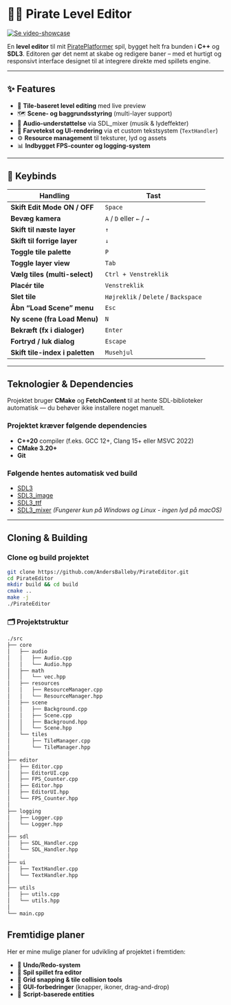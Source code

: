 # 🏴‍☠️ Pirate Level Editor
[![Se video-showcase](https://img.youtube.com/vi/5lzz7FF_RwY/0.jpg)](https://www.youtube.com/watch?v=5lzz7FF_RwY)

En **level editor** til mit [PiratePlatformer](https://github.com/AndersBalleby/PiratePlatformer) spil, bygget helt fra bunden i **C++** og **SDL3**.
Editoren gør det nemt at skabe og redigere baner – med et hurtigt og responsivt interface designet til at integrere direkte med spillets engine.

---

## ✨ Features
- 🧱 **Tile-baseret level editing** med live preview
- 🗺️ **Scene- og baggrundsstyring** (multi-layer support)
- 🎵 **Audio-understøttelse** via SDL_mixer (musik & lydeffekter)
- 🎨 **Farvetekst og UI-rendering** via et custom tekstsystem (`TextHandler`)
- ⚙️ **Resource management** til teksturer, lyd og assets
- 📊 **Indbygget FPS-counter og logging-system**

---

## 🎹 Keybinds
| Handling | Tast |
|-----------|------|
| **Skift Edit Mode ON / OFF** | `Space` |
| **Bevæg kamera** | `A` / `D` eller `←` / `→` |
| **Skift til næste layer** | `↑` |
| **Skift til forrige layer** | `↓` |
| **Toggle tile palette** | `P` |
| **Toggle layer view** | `Tab` |
| **Vælg tiles (multi-select)** | `Ctrl + Venstreklik` |
| **Placér tile** | `Venstreklik` |
| **Slet tile** | `Højreklik` / `Delete` / `Backspace` |
| **Åbn “Load Scene” menu** | `Esc` |
| **Ny scene (fra Load Menu)** | `N` |
| **Bekræft (fx i dialoger)** | `Enter` |
| **Fortryd / luk dialog** | `Escape` |
| **Skift tile-index i paletten** | `Musehjul` |

---

## Teknologier & Dependencies
Projektet bruger **CMake** og **FetchContent** til at hente SDL-biblioteker automatisk — du behøver ikke installere noget manuelt.

### Projektet kræver følgende dependencies
- **C++20** compiler (f.eks. GCC 12+, Clang 15+ eller MSVC 2022)
- **CMake 3.20+**
- **Git**

### Følgende hentes automatisk ved build
- [SDL3](https://github.com/libsdl-org/SDL)
- [SDL3_image](https://github.com/libsdl-org/SDL_image)
- [SDL3_ttf](https://github.com/libsdl-org/SDL_ttf)
- [SDL3_mixer](https://github.com/libsdl-org/SDL_mixer) *(Fungerer kun på Windows og Linux - ingen lyd på macOS)*

---

## Cloning & Building

### Clone og build projektet
```bash
git clone https://github.com/AndersBalleby/PirateEditor.git
cd PirateEditor
mkdir build && cd build
cmake ..
make -j
./PirateEditor
```


### 🗂️ Projektstruktur
```bash
./src
├── core
│   ├── audio
│   │   ├── Audio.cpp
│   │   └── Audio.hpp
│   ├── math
│   │   └── vec.hpp
│   ├── resources
│   │   ├── ResourceManager.cpp
│   │   └── ResourceManager.hpp
│   ├── scene
│   │   ├── Background.cpp
│   │   ├── Scene.cpp
│   │   ├── Background.hpp
│   │   └── Scene.hpp
│   └── tiles
│       ├── TileManager.cpp
│       └── TileManager.hpp
│
├── editor
│   ├── Editor.cpp
│   ├── EditorUI.cpp
│   ├── FPS_Counter.cpp
│   ├── Editor.hpp
│   ├── EditorUI.hpp
│   └── FPS_Counter.hpp
│
├── logging
│   ├── Logger.cpp
│   └── Logger.hpp
│
├── sdl
│   ├── SDL_Handler.cpp
│   └── SDL_Handler.hpp
│
├── ui
│   ├── TextHandler.cpp
│   └── TextHandler.hpp
│
├── utils
│   ├── utils.cpp
│   └── utils.hpp
│
└── main.cpp
```

## Fremtidige planer
Her er mine mulige planer for udvikling af projektet i fremtiden:
- 🔲 **Undo/Redo-system**
- 🚀 **Spil spillet fra editor**
- 🧮 **Grid snapping & tile collision tools**
- 🎨 **GUI-forbedringer** (knapper, ikoner, drag-and-drop)
- 🧠 **Script-baserede entities**
